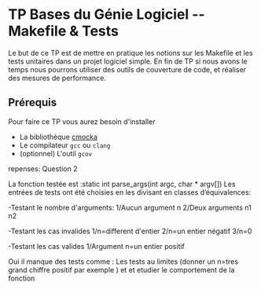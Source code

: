 # TP Bases du Génie Logiciel -- Makefile & Tests

Le but de ce TP est de mettre en pratique les notions sur les Makefile et les tests unitaires dans un projet logiciel simple.
En fin de TP si nous avons le temps nous pourrons utiliser des outils de couverture de code, et réaliser des mesures de performance.

## Prérequis

Pour faire ce TP vous aurez besoin d'installer

- La bibliothèque [cmocka](https://cmocka.org/)
- Le compilateur `gcc` ou `clang`
- (optionnel) L'outil `gcov`


repenses:
Question 2

La fonction testée est :static int parse_args(int argc, char * argv[])
Les entrées de tests ont été choisies en les divisant en classes d’équivalences:

-Testant le nombre d'arguments:
1/Aucun argument n
2/Deux arguments n1 n2

-Testant les cas invalides
1/n=different d'entier 
2/n=un entier négatif
3/n=0

-Testant les cas valides
1/Argument n=un entier positif


Oui il manque des tests comme :
Les tests au limites (donner un n=tres grand chiffre positif par exemple ) et et etudier le comportement de la fonction
